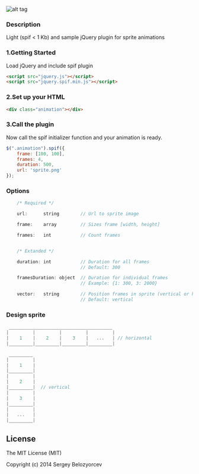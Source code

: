 ![alt tag](https://raw.github.com/belozyorcev/jquery.spif/master/img/spif-logo-light-434x300.png)
### Description
Light (spif < 1 Kb) and sample jQuery plugin for sprite animations

### 1.Getting Started
Load jQuery and include spif plugin

```html
<script src="jquery.js"></script>
<script src="jquery.spif.min.js"></script>
```
### 2.Set up your HTML

```html
<div class="animation"></div>
```
### 3.Call the plugin
Now call the spif initializer function and your animation is ready.

```js
$(".animation").spif({
    frame: [100, 100],
    frames: 4,
    duration: 500,
    url: 'sprite.png'
});
```

### Options
```js
    /* Required */

    url:      string        // Url to sprite image

    frame:    array         // Sizes frame [width, height]

    frames:   int           // Count frames


    /* Extanded */

    duration: int           // Duration for all frames
                            // Default: 300

    framesDuration: object  // Duration for individual frames
                            // Example: {1: 300, 3: 2000}

    vector:   string        // Position frames in sprite (vertical or horizontal)
                            // Default: vertical
```

### Design sprite
```js
 _______________________________________
|         |         |         |         |
|    1    |    2    |    3    |   ...   | // horizontal
|_________|_________|_________|_________|

 _________
|         |
|    1    |
|_________|
|         |
|    2    |
|_________|  // vertical
|         |
|    3    |
|_________|
|         |
|   ...   |
|_________|
```
License
------------
The MIT License (MIT)

Copyright (c) 2014 Sergey Belozyorcev
